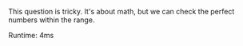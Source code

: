 This question is tricky. It's about math, but we can check the perfect numbers within the range.

Runtime: 4ms

